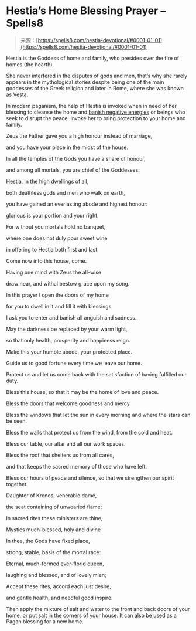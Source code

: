 <!--yml
category: 未分类
date: 2024-06-12 19:56:27
-->

# Hestia’s Home Blessing Prayer – Spells8

> 来源：[https://spells8.com/hestia-devotional/#0001-01-01](https://spells8.com/hestia-devotional/#0001-01-01)

Hestia is the Goddess of home and family, who presides over the fire of homes (the hearth).

She never interfered in the disputes of gods and men, that’s why she rarely appears in the mythological stories despite being one of the main goddesses of the Greek religion and later in Rome, where she was known as Vesta.

In modern paganism, the help of Hestia is invoked when in need of her blessing to cleanse the home and [banish negative energies](https://spells8.com/banishing-spells/) or beings who seek to disrupt the peace. Invoke her to bring protection to your home and family.

Zeus the Father gave you a high honour instead of marriage,

and you have your place in the midst of the house.

In all the temples of the Gods you have a share of honour,

and among all mortals, you are chief of the Goddesses.

Hestia, in the high dwellings of all,

both deathless gods and men who walk on earth,

you have gained an everlasting abode and highest honour:

glorious is your portion and your right.

For without you mortals hold no banquet,

where one does not duly pour sweet wine

in offering to Hestia both first and last.

Come now into this house, come.

Having one mind with Zeus the all-wise

draw near, and withal bestow grace upon my song.

In this prayer I open the doors of my home

for you to dwell in it and fill it with blessings.

I ask you to enter and banish all anguish and sadness.

May the darkness be replaced by your warm light,

so that only health, prosperity and happiness reign.

Make this your humble abode, your protected place.

Guide us to good fortune every time we leave our home.

Protect us and let us come back with the satisfaction of having fulfilled our duty.

Bless this house, so that it may be the home of love and peace.

Bless the doors that welcome goodness and mercy.

Bless the windows that let the sun in every morning and where the stars can be seen.

Bless the walls that protect us from the wind, from the cold and heat.

Bless our table, our altar and all our work spaces.

Bless the roof that shelters us from all cares,

and that keeps the sacred memory of those who have left.

Bless our hours of peace and silence, so that we strengthen our spirit together.

Daughter of Kronos, venerable dame,

the seat containing of unwearied flame;

In sacred rites these ministers are thine,

Mystics much-blessed, holy and divine

In thee, the Gods have fixed place,

strong, stable, basis of the mortal race:

Eternal, much-formed ever-florid queen,

laughing and blessed, and of lovely mien;

Accept these rites, accord each just desire,

and gentle health, and needful good inspire.

Then apply the mixture of salt and water to the front and back doors of your home, or [put salt in the corners of your house](https://forum.spells8.com/t/what-happens-if-you-put-salt-in-the-corners-of-your-house/1927). It can also be used as a Pagan blessing for a new home.